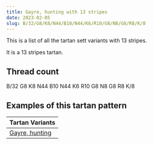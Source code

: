 ```yaml
---
title: Gayre, hunting with 13 stripes
date: 2023-02-05
slug: B/32/G8/K8/N44/B10/N44/K6/R10/G8/N8/G8/R8/K/8
---
```

This is a list of all the tartan sett variants with 13 stripes.

It is a 13 stripes tartan.


## Thread count
B/32 G8 K8 N44 B10 N44 K6 R10 G8 N8 G8 R8 K/8

## Examples of this tartan pattern

| Tartan Variants |
|---------------|
| [Gayre, hunting](/variants/b/32/g8/k8/n44/b10/n44/k6/r10/g8/n8/g8/r8/k/8-b304080-g008000-k000000-n808080-rc00000)||
